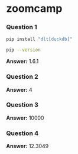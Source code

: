 # zoomcamp

### Question 1

```bash
pip install "dlt[duckdb]"

pip --version
```

**Answer:** 1.6.1


### Question 2


**Answer:** 4


### Question 3


**Answer:** 10000


### Question 4


**Answer:** 12.3049
